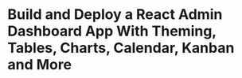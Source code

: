 # Build and Deploy a React Admin Dashboard App With Theming, Tables, Charts, Calendar, Kanban and More
